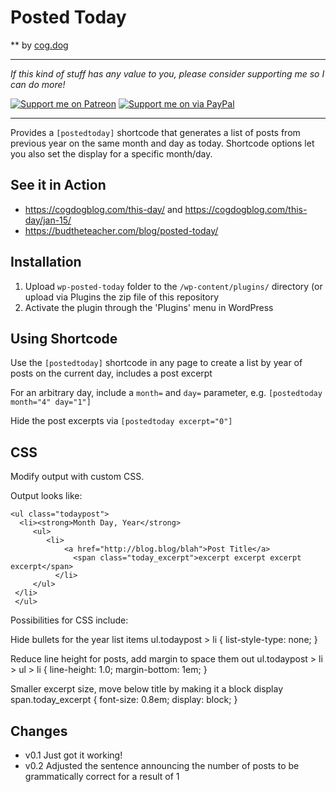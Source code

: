 # Posted Today
** by [cog.dog](https://cog.dog)

-----
*If this kind of stuff has any value to you, please consider supporting me so I can do more!*

[![Support me on Patreon](http://cogdog.github.io/images/badge-patreon.png)](https://patreon.com/cogdog) [![Support me on via PayPal](http://cogdog.github.io/images/badge-paypal.png)](https://paypal.me/cogdog)

----- 

Provides a `[postedtoday]` shortcode that generates a list of posts from previous year on the same month and day as today. Shortcode options let you also set the display for a specific month/day.


## See it in Action

* https://cogdogblog.com/this-day/ and https://cogdogblog.com/this-day/jan-15/
* https://budtheteacher.com/blog/posted-today/


## Installation

1. Upload `wp-posted-today` folder to the `/wp-content/plugins/` directory (or upload via Plugins the zip file of this repository
2. Activate the plugin through the 'Plugins' menu in WordPress

## Using Shortcode
Use the `[postedtoday]` shortcode  in any page to create a list by year of posts on the current day, includes a post excerpt

For an arbitrary  day, include a `month=` and `day=` parameter, e.g. `[postedtoday month="4" day="1"]`

Hide the post excerpts via `[postedtoday excerpt="0"]`

## CSS 

Modify output with custom CSS.

Output looks like:

    <ul class="todaypost">
   	  <li><strong>Month Day, Year</strong>
   		 <ul>
   			<li>
   			    <a href="http://blog.blog/blah">Post Title</a> 
   			      <span class="today_excerpt">excerpt excerpt excerpt excerpt</span>
   			  </li>
   		 </ul>
   	 </li>
   	 </ul>

Possibilities for CSS include:

Hide bullets for the year list items
     ul.todaypost > li {
        list-style-type: none;
     }

Reduce line height for posts, add margin to space them out
     ul.todaypost > li > ul > li {
         line-height: 1.0;
         margin-bottom: 1em;
     }

Smaller excerpt size, move below title by making it a block display
    span.today_excerpt {
       font-size: 0.8em;
       display: block;
     }


## Changes

* v0.1 Just got it working!
* v0.2 Adjusted the sentence announcing the number of posts to be grammatically correct for a result of 1





